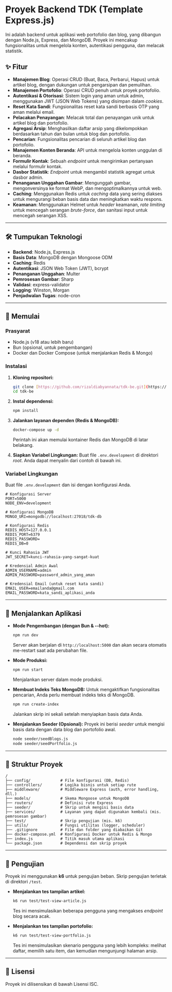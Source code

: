 # Proyek Backend TDK (Template Express.js)

Ini adalah backend untuk aplikasi web portofolio dan blog, yang dibangun dengan Node.js, Express, dan MongoDB. Proyek ini mencakup fungsionalitas untuk mengelola konten, autentikasi pengguna, dan melacak statistik.

## ✨ Fitur

- **Manajemen Blog**: Operasi CRUD (Buat, Baca, Perbarui, Hapus) untuk artikel blog, dengan dukungan untuk pengarsipan dan pemulihan.
- **Manajemen Portofolio**: Operasi CRUD penuh untuk proyek portofolio.
- **Autentikasi & Otorisasi**: Sistem login yang aman untuk admin, menggunakan JWT (JSON Web Tokens) yang disimpan dalam _cookies_.
- **Reset Kata Sandi**: Fungsionalitas reset kata sandi berbasis OTP yang aman melalui email.
- **Pelacakan Penayangan**: Melacak total dan penayangan unik untuk artikel blog dan portofolio.
- **Agregasi Arsip**: Menghasilkan daftar arsip yang dikelompokkan berdasarkan tahun dan bulan untuk blog dan portofolio.
- **Pencarian**: Fungsionalitas pencarian di seluruh artikel blog dan portofolio.
- **Manajemen Konten Beranda**: API untuk mengelola konten unggulan di beranda.
- **Formulir Kontak**: Sebuah _endpoint_ untuk mengirimkan pertanyaan melalui formulir kontak.
- **Dasbor Statistik**: _Endpoint_ untuk mengambil statistik agregat untuk dasbor admin.
- **Penanganan Unggahan Gambar**: Mengunggah gambar, mengonversinya ke format WebP, dan mengoptimalkannya untuk web.
- **Caching**: Menggunakan Redis untuk _caching_ data yang sering diakses untuk mengurangi beban basis data dan meningkatkan waktu respons.
- **Keamanan**: Menggunakan Helmet untuk _header_ keamanan, _rate limiting_ untuk mencegah serangan _brute-force_, dan sanitasi input untuk mencegah serangan XSS.

---

## 🛠️ Tumpukan Teknologi

- **Backend**: Node.js, Express.js
- **Basis Data**: MongoDB dengan Mongoose ODM
- **Caching**: Redis
- **Autentikasi**: JSON Web Token (JWT), bcrypt
- **Penanganan Unggahan**: Multer
- **Pemrosesan Gambar**: Sharp
- **Validasi**: express-validator
- **Logging**: Winston, Morgan
- **Penjadwalan Tugas**: node-cron

---

## 🚀 Memulai

### Prasyarat

- Node.js (v18 atau lebih baru)
- Bun (opsional, untuk pengembangan)
- Docker dan Docker Compose (untuk menjalankan Redis & Mongo)

### Instalasi

1.  **Kloning repositori:**

    ```bash
    git clone [https://github.com/rizaldiabyannata/tdk-be.git](https://github.com/rizaldiabyannata/tdk-be.git)
    cd tdk-be
    ```

2.  **Instal dependensi:**

    ```bash
    npm install
    ```

3.  **Jalankan layanan dependen (Redis & MongoDB):**

    ```bash
    docker-compose up -d
    ```

    Perintah ini akan memulai kontainer Redis dan MongoDB di latar belakang.

4.  **Siapkan Variabel Lingkungan:**
    Buat file `.env.development` di direktori _root_. Anda dapat menyalin dari contoh di bawah ini.

### Variabel Lingkungan

Buat file `.env.development` dan isi dengan konfigurasi Anda.

```env
# Konfigurasi Server
PORT=5000
NODE_ENV=development

# Konfigurasi MongoDB
MONGO_URI=mongodb://localhost:27018/tdk-db

# Konfigurasi Redis
REDIS_HOST=127.0.0.1
REDIS_PORT=6379
REDIS_PASSWORD=
REDIS_DB=0

# Kunci Rahasia JWT
JWT_SECRET=kunci-rahasia-yang-sangat-kuat

# Kredensial Admin Awal
ADMIN_USERNAME=admin
ADMIN_PASSWORD=password_admin_yang_aman

# Kredensial Email (untuk reset kata sandi)
EMAIL_USER=emailanda@gmail.com
EMAIL_PASSWORD=kata_sandi_aplikasi_anda
```

---

## 🏃 Menjalankan Aplikasi

- **Mode Pengembangan (dengan Bun & --hot):**

  ```bash
  npm run dev
  ```

  Server akan berjalan di `http://localhost:5000` dan akan secara otomatis me-restart saat ada perubahan file.

- **Mode Produksi:**

  ```bash
  npm run start
  ```

  Menjalankan server dalam mode produksi.

- **Membuat Indeks Teks MongoDB:**
  Untuk mengaktifkan fungsionalitas pencarian, Anda perlu membuat indeks teks di MongoDB.

  ```bash
  npm run create-index
  ```

  Jalankan skrip ini sekali setelah menyiapkan basis data Anda.

- **Menjalankan Seeder (Opsional):**
  Proyek ini berisi _seeder_ untuk mengisi basis data dengan data blog dan portofolio awal.
  ```bash
  node seeder/seedBlogs.js
  node seeder/seedPortfolio.js
  ```

---

## 📂 Struktur Proyek

```
/
├── config/             # File konfigurasi (DB, Redis)
├── controllers/        # Logika bisnis untuk setiap rute
├── middleware/         # Middleware Express (auth, error handling, dll.)
├── models/             # Skema Mongoose untuk MongoDB
├── routers/            # Definisi rute Express
├── seeder/             # Skrip untuk mengisi basis data
├── services/           # Layanan yang dapat digunakan kembali (mis. pemrosesan gambar)
├── test/               # Skrip pengujian (mis. k6)
├── utils/              # Fungsi utilitas (logger, scheduler)
├── .gitignore          # File dan folder yang diabaikan Git
├── docker-compose.yml  # Konfigurasi Docker untuk Redis & Mongo
├── index.js            # Titik masuk utama aplikasi
└── package.json        # Dependensi dan skrip proyek
```

---

## 🧪 Pengujian

Proyek ini menggunakan **k6** untuk pengujian beban. Skrip pengujian terletak di direktori `/test`.

- **Menjalankan tes tampilan artikel:**

  ```bash
  k6 run test/test-view-article.js
  ```

  Tes ini mensimulasikan beberapa pengguna yang mengakses _endpoint_ blog secara acak.

- **Menjalankan tes tampilan portofolio:**
  ```bash
  k6 run test/test-view-portfolio.js
  ```
  Tes ini mensimulasikan skenario pengguna yang lebih kompleks: melihat daftar, memilih satu item, dan kemudian mengunjungi halaman arsip.

---

## 📜 Lisensi

Proyek ini dilisensikan di bawah Lisensi ISC.

